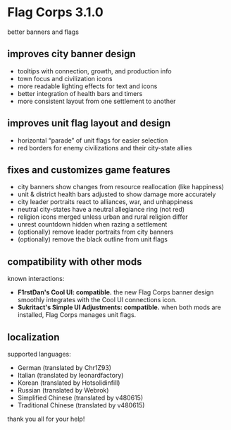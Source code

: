 # Flag Corps 3.1.0
better banners and flags

## improves city banner design
- tooltips with connection, growth, and production info
- town focus and civilization icons
- more readable lighting effects for text and icons
- better integration of health bars and timers
- more consistent layout from one settlement to another

## improves unit flag layout and design
- horizontal “parade” of unit flags for easier selection
- red borders for enemy civilizations and their city-state allies

## fixes and customizes game features
- city banners show changes from resource reallocation (like happiness)
- unit & district health bars adjusted to show damage more accurately
- city leader portraits react to alliances, war, and unhappiness
- neutral city-states have a neutral allegiance ring (not red)
- religion icons merged unless urban and rural religion differ
- unrest countdown hidden when razing a settlement
- (optionally) remove leader portraits from city banners
- (optionally) remove the black outline from unit flags

## compatibility with other mods
known interactions:

- **F1rstDan's Cool UI: compatible.**  the new Flag Corps banner design
  smoothly integrates with the Cool UI connections icon.
- **Sukritact's Simple UI Adjustments: compatible.**  when both mods are
  installed, Flag Corps manages unit flags.

## localization
supported languages:

- German (translated by Chr1Z93)
- Italian (translated by leonardfactory)
- Korean (translated by Hotsolidinfill)
- Russian (translated by Webrok)
- Simplified Chinese (translated by v480615)
- Traditional Chinese (translated by v480615)

thank you all for your help!
